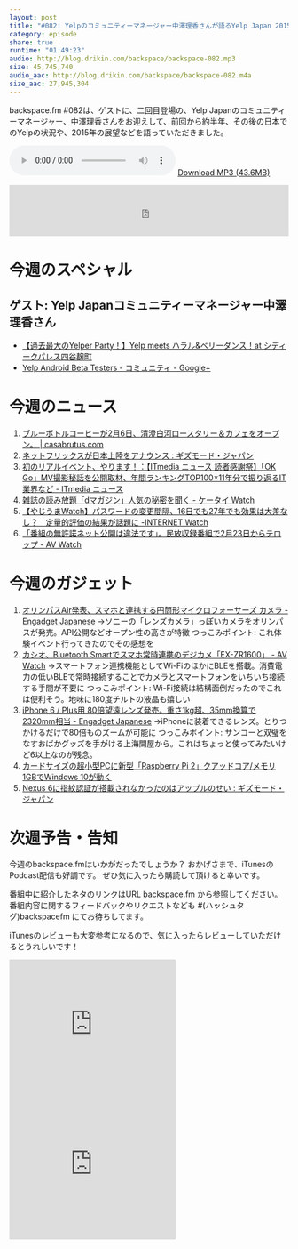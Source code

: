```yaml
---
layout: post
title: "#082: Yelpのコミュニティーマネージャー中澤理香さんが語るYelp Japan 2015年の展望"
category: episode
share: true
runtime: "01:49:23"
audio: http://blog.drikin.com/backspace/backspace-082.mp3
size: 45,745,740
audio_aac: http://blog.drikin.com/backspace/backspace-082.m4a
size_aac: 27,945,304
---
```


backspace.fm #082は、ゲストに、二回目登場の、Yelp Japanのコミュニティーマネージャー、中澤理香さんをお迎えして、前回から約半年、その後の日本でのYelpの状況や、2015年の展望などを語っていただきました。


<audio src="http://blog.drikin.com/backspace/backspace-082.mp3" controls preload></audio>
[Download MP3 (43.6MB)](http://blog.drikin.com/backspace/backspace-082.mp3)

<iframe src="http://backspace.fm/subscribes.html" width="100%" height="92" scrolling="no" frameborder="0"></iframe>

# 今週のスペシャル

## ゲスト: Yelp Japanコミュニティーマネージャー中澤理香さん

* [【過去最大のYelper Party！】Yelp meets ハラル&ベリーダンス！at シディークパレス四谷麹町](https://www.facebook.com/events/1395223724112990/?fref=ts)
* [Yelp Android Beta Testers - コミュニティ - Google+](https://plus.google.com/communities/102133996096469678582)

# 今週のニュース

1. [ブルーボトルコーヒーが2月6日、清澄白河ロースタリー＆カフェをオープン。 | casabrutus.com](http://casabrutus.com/food/5844)
1. [ネットフリックスが日本上陸をアナウンス : ギズモード・ジャパン](http://www.gizmodo.jp/2015/02/netflix-announced-japan-.html)
1. [初のリアルイベント、やります！：【ITmedia ニュース 読者感謝祭】「OK Go」MV撮影秘話を公開取材、年間ランキングTOP100×11年分で振り返るIT業界など - ITmedia ニュース](http://www.itmedia.co.jp/news/articles/1501/28/news033.html)
1. [雑誌の読み放題「dマガジン」人気の秘密を聞く - ケータイ Watch](http://k-tai.impress.co.jp/docs/column/mobile_catchup/20150206_687289.html)
1. [【やじうまWatch】パスワードの変更間隔、16日でも27年でも効果は大差なし？　定量的評価の結果が話題に -INTERNET Watch](http://internet.watch.impress.co.jp/docs/yajiuma/20150205_686981.html)
1. [「番組の無許諾ネット公開は違法です」。民放収録番組で2月23日からテロップ - AV Watch](http://av.watch.impress.co.jp/docs/news/20150203_686701.html)

# 今週のガジェット

1. [オリンパスAir発表、スマホと連携する円筒形マイクロフォーサーズ カメラ - Engadget Japanese](http://japanese.engadget.com/2015/02/05/air/)
→ソニーの「レンズカメラ」っぽいカメラをオリンパスが発売。API公開などオープン性の高さが特徴
つっこみポイント: これ体験イベント行ってきたのでその感想を
1. [カシオ、Bluetooth Smartでスマホ常時連携のデジカメ「EX-ZR1600」 - AV Watch](http://av.watch.impress.co.jp/docs/news/20150206_687133.html)
→スマートフォン連携機能としてWi-FiのほかにBLEを搭載。消費電力の低いBLEで常時接続することでカメラとスマートフォンをいちいち接続する手間が不要に
つっこみポイント: Wi-Fi接続は結構面倒だったのでこれは便利そう。地味に180度チルトの液晶も嬉しい
1. [iPhone 6 / Plus用 80倍望遠レンズ発売。重さ1kg超、35mm換算で2320mm相当 - Engadget Japanese](http://japanese.engadget.com/2015/02/03/iphone-6-plus-80-1kg-35mm-2320mm/)
→iPhoneに装着できるレンズ。とりつかけるだけで80倍ものズームが可能に
つっこみポイント: サンコーと双璧をなすおばかグッズを手がける上海問屋から。これはちょっと使ってみたいけど6以上なのが残念。
1. [カードサイズの超小型PCに新型「Raspberry Pi 2」クアッドコア/メモリ1GBでWindows 10が動く](http://www.i-mezzo.net/log/2015/02/03125637.html)
1. [Nexus 6に指紋認証が搭載されなかったのはアップルのせい : ギズモード・ジャパン](http://www.gizmodo.jp/2015/01/nexus_6_7.html)

# 次週予告・告知

今週のbackspace.fmはいかがだったでしょうか？
おかげさまで、iTunesのPodcast配信も好調です。
ぜひ気に入ったら購読して頂けると幸いです。

番組中に紹介したネタのリンクはURL backspace.fm から参照してください。
番組内容に関するフィードバックやリクエストなども #(ハッシュタグ)backspacefm にてお待ちしてます。

iTunesのレビューも大変参考になるので、気に入ったらレビューしていただけるとうれしいです！

<iframe src="http://rcm-fe.amazon-adsystem.com/e/cm?t=driftking-22&o=9&p=12&l=bn1&mode=videogames-jp&browse=637394&fc1=000000&lt1=_blank&lc1=3366FF&bg1=FFFFFF&f=ifr" marginwidth="0" marginheight="0" width="300" height="252" border="0" frameborder="0" style="border:none;" scrolling="no"></iframe>
<iframe src="http://rcm-fe.amazon-adsystem.com/e/cm?t=driftking-22&o=9&p=12&l=bn1&mode=computers-jp&browse=2127209082&fc1=000000&lt1=_blank&lc1=3366FF&bg1=FFFFFF&f=ifr" marginwidth="0" marginheight="0" width="300" height="252" border="0" frameborder="0" style="border:none;" scrolling="no"></iframe>
